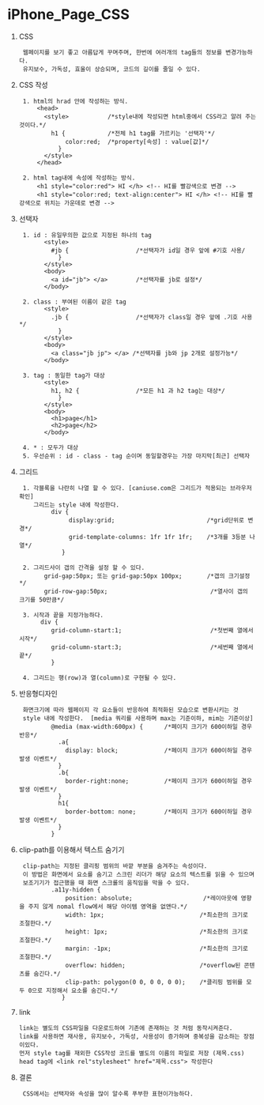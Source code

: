 # iPhone_Page_CSS

1. CSS

        웹페이지를 보기 좋고 아름답게 꾸며주며, 한번에 여러개의 tag들의 정보를 변경가능하다. 
        유지보수, 가독성, 효울이 상승되며, 코드의 길이를 줄일 수 있다.

2. CSS 작성

        1. html의 hrad 안에 작성하는 방식.
            <head>
              <style>           /*style내에 작성되면 html중에서 CSS라고 알려 주는 것이다.*/
                h1 {            /*전체 h1 tag를 가르키는 '선택자'*/
                    color:red;  /*property[속성] : value[값]*/
                  }
              </style>
            </head>
           
        2. html tag내에 속성에 작성하는 방식.
            <h1 style="color:red"> HI </h> <!-- HI를 빨강색으로 변경 -->
            <h1 style="color:red; text-align:center"> HI </h> <!-- HI를 빨강색으로 위치는 가운데로 변경 -->


3. 선택자
      
        1. id : 유일무의한 값으로 지정된 하나의 tag 
              <style>           
                #jb {                   /*선택자가 id일 경우 앞에 #기호 사용/
                  }
              </style>
              <body>
                <a id="jb"> </a>        /*선택자를 jb로 설정*/
              </body>

        2. class : 부여된 이름이 같은 tag 
              <style>           
                .jb {                   /*선택자가 class일 경우 앞에 .기호 사용*/
                  }
              </style>
              <body>
                <a class="jb jp"> </a> /*선택자를 jb와 jp 2개로 설정가능*/
              </body>              
              
        3. tag : 동일한 tag가 대상
              <style>           
                h1, h2 {                /*모든 h1 과 h2 tag는 대상*/
                  }
              </style>
              <body>
                <h1>page</h1>
                <h2>page</h2>
              </body>
              
        4. * : 모두가 대상
        5. 우선순위 : id - class - tag 순이며 동일할경우는 가장 마지막[최근] 선택자


4. 그리드

        1. 각블록을 나란히 나열 할 수 있다. [caniuse.com은 그리드가 적용되는 브라우저확인]
           그리드는 style 내에 작성한다.
                div {
                     display:grid;                          /*grid단위로 변경*/
                     grid-template-columns: 1fr 1fr 1fr;    /*3개를 3등분 나열*/
                   }
         
        2. 그리드사이 갭의 간격을 설정 할 수 있다.
              grid-gap:50px; 또는 grid-gap:50px 100px;       /*갭의 크기설정*/
              grid-row-gap:50px;                             /*열사이 갭의 크기를 50만큼*/
        
        3. 시작과 끝을 지정가능하다.
             div {
                grid-column-start:1;                         /*첫번째 열에서 시작*/
                grid-column-start:3;                         /*세번째 열에서 끝*/
                }
                
        4. 그리드는 행(row)과 열(column)로 구현될 수 있다.
        
        
4. 반응형디자인

        화면크기에 따라 웹페이지 각 요소들이 반응하여 최적화된 모습으로 변환시키는 것        
        style 내에 작성한다.  [media 쿼리를 사용하며 max는 기준이하, mim는 기준이상]
                @media (max-width:600px) {      /*페이지 크기가 600이하일 경우 반응*/
                  .a{                           
                    display: block;             /*페이지 크기가 600이하일 경우 발생 이벤트*/
                  }
                  .b{
                    border-right:none;          /*페이지 크기가 600이하일 경우 발생 이벤트*/
                  }
                  h1{
                    border-bottom: none;        /*페이지 크기가 600이하일 경우 발생 이벤트*/
                  }
                }
                
                
6. clip-path를 이용해서 텍스트 숨기기

        clip-path는 지정된 클리핑 범위의 바깥 부분을 숨겨주는 속성이다.
        이 방법은 화면에서 요소를 숨기고 스크린 리더가 해당 요소의 텍스트를 읽을 수 있으며
        보조기기가 접근했을 때 화면 스크롤의 움직임을 막을 수 있다.
                .a11y-hidden {
                    position: absolute;                    /*레이아웃에 영향을 주지 않게 nomal flow에서 해당 아이템 영역을 없앤다.*/
                    width: 1px;                           /*최소한의 크기로 조절한다.*/
                    height: 1px;                          /*최소한의 크기로 조절한다.*/
                    margin: -1px;                         /*최소한의 크기로 조절한다.*/
                    overflow: hidden;                     /*overflow된 콘텐츠를 숨긴다.*/
                    clip-path: polygon(0 0, 0 0, 0 0);    /*클리핑 범위를 모두 0으로 지정해서 요소를 숨긴다.*/
                   }
                
 
6. link 

       link는 별도의 CSS파일을 다운로드하여 기존에 존재하는 것 처럼 동작시켜준다. 
       link를 사용하면 재사용, 유지보수, 가독성, 사용성이 증가하며 중복성을 감소하는 장점이있다.
       먼저 style tag를 재외한 CSS작성 코드를 별도의 이름의 파일로 저장 (제목.css)
       head tag에 <link rel"stylesheet" href="제목.css"> 작성한다


7. 결론
        
        CSS에서는 선택자와 속성을 많이 알수록 푸부한 표현이가능하다.
        
       
       
       
       
       
       
       
       
       
       
       
       
       
       
       
       
       
